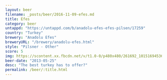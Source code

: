 ```yaml
---
layout: beer
filename: _posts/beer/2016-11-09-efes.md
title: Efes
category: beer
untappd: "https://untappd.com/b/anadolu-efes-efes-pilsen/17259"
country: "Turkey"
brewery: "Anadolu Efes"
breweryURL: "/brewery/anadolu-efes.html"
style: "Pilsner - Other"
score: 5
img: https://scontent.xx.fbcdn.net/v/t1.0-0/p480x480/261692_10151694536343745_1620675105_n.jpg?oh=69ab691af42645689830715dca2eb33b&oe=5B43AC98
beer-date: "2013-05-25"
desc: "The best turkey has to offer?"
permalink: /beer/:title.html
---
```

